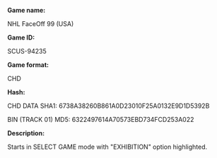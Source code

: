 **Game name:**

NHL FaceOff 99 (USA)

**Game ID:**

SCUS-94235

**Game format:**

CHD

**Hash:**

CHD DATA SHA1: 6738A38260B861A0D23010F25A0132E9D1D5392B

BIN (TRACK 01) MD5: 6322497614A70573EBD734FCD253A022

**Description:**

Starts in SELECT GAME mode with "EXHIBITION" option highlighted.